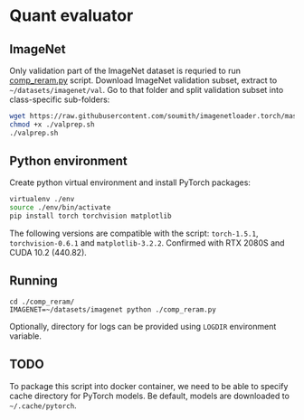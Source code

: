 # Quant evaluator
## ImageNet
Only validation part of the ImageNet dataset is requried to run [comp_reram.py](./comp_reram.py) script.
Download ImageNet validation subset, extract to `~/datasets/imagenet/val`. Go to that folder and split
validation subset into class-specific sub-folders:
```bash
wget https://raw.githubusercontent.com/soumith/imagenetloader.torch/master/valprep.sh
chmod +x ./valprep.sh
./valprep.sh
```

## Python environment
Create python virtual environment and install PyTorch packages:
```bash
virtualenv ./env
source ./env/bin/activate
pip install torch torchvision matplotlib
```

The following versions are compatible with the script: `torch-1.5.1`, `torchvision-0.6.1` and `matplotlib-3.2.2`.
Confirmed with RTX 2080S and CUDA 10.2 (440.82).

## Running
```
cd ./comp_reram/
IMAGENET=~/datasets/imagenet python ./comp_reram.py
```

Optionally, directory for logs can be provided using `LOGDIR` environment variable.

## TODO
To package this script into docker container, we need to be able to specify cache directory for PyTorch models.
Be default, models are downloaded to `~/.cache/pytorch`.
